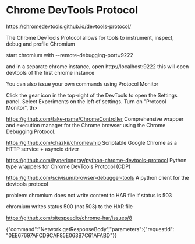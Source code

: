 # Chrome DevTools Protocol

https://chromedevtools.github.io/devtools-protocol/

The Chrome DevTools Protocol allows for tools to instrument, inspect, debug and profile Chromium

start chromium with --remote-debugging-port=9222

and in a separate chrome instance, open http://localhost:9222
this will open devtools of the first chrome instance

You can also issue your own commands using Protocol Monitor

Click the gear icon in the top-right of the DevTools to open the Settings panel. Select Experiments on the left of settings. Turn on "Protocol Monitor", th>



https://github.com/fake-name/ChromeController
Comprehensive wrapper and execution manager for the Chrome browser using the Chrome Debugging Protocol.

https://github.com/chazkii/chromewhip
Scriptable Google Chrome as a HTTP service + asyncio driver

https://github.com/hyperiongray/python-chrome-devtools-protocol
Python type wrappers for Chrome DevTools Protocol (CDP)

https://github.com/scivisum/browser-debugger-tools
A python client for the devtools protocol



problem: chromium does not write content to HAR file if status is 503

chromium writes status 500 (not 503) to the HAR file

https://github.com/sitespeedio/chrome-har/issues/8

{"command":"Network.getResponseBody","parameters":{"requestId": "0EE67697AFCD9CAF85E063B7C61AFABD"}}
